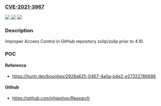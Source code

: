 ### [CVE-2021-3967](https://cve.mitre.org/cgi-bin/cvename.cgi?name=CVE-2021-3967)
![](https://img.shields.io/static/v1?label=Product&message=zulip%2Fzulip&color=blue)
![](https://img.shields.io/static/v1?label=Version&message=%3C%204.10%20&color=brighgreen)
![](https://img.shields.io/static/v1?label=Vulnerability&message=CWE-284%20Improper%20Access%20Control&color=brighgreen)

### Description

Improper Access Control in GitHub repository zulip/zulip prior to 4.10.

### POC

#### Reference
- https://huntr.dev/bounties/2928a625-0467-4a0a-b4e2-e27322786686

#### Github
- https://github.com/nhiephon/Research

